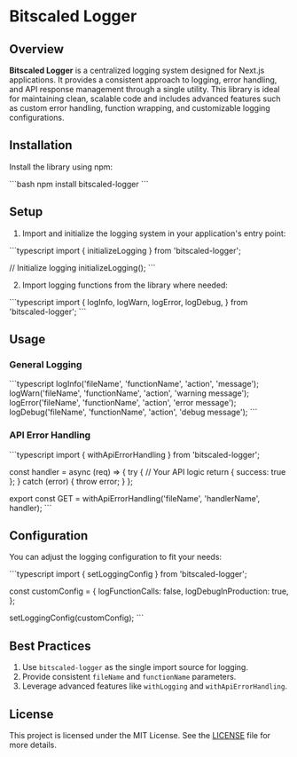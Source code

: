 
# Bitscaled Logger

## Overview

**Bitscaled Logger** is a centralized logging system designed for Next.js applications. It provides a consistent approach to logging, error handling, and API response management through a single utility. This library is ideal for maintaining clean, scalable code and includes advanced features such as custom error handling, function wrapping, and customizable logging configurations.

## Installation

Install the library using npm:

\`\`\`bash
npm install bitscaled-logger
\`\`\`

## Setup

1. Import and initialize the logging system in your application's entry point:

\`\`\`typescript
import { initializeLogging } from 'bitscaled-logger';

// Initialize logging
initializeLogging();
\`\`\`

2. Import logging functions from the library where needed:

\`\`\`typescript
import {
  logInfo,
  logWarn,
  logError,
  logDebug,
} from 'bitscaled-logger';
\`\`\`

## Usage

### General Logging

\`\`\`typescript
logInfo('fileName', 'functionName', 'action', 'message');
logWarn('fileName', 'functionName', 'action', 'warning message');
logError('fileName', 'functionName', 'action', 'error message');
logDebug('fileName', 'functionName', 'action', 'debug message');
\`\`\`

### API Error Handling

\`\`\`typescript
import { withApiErrorHandling } from 'bitscaled-logger';

const handler = async (req) => {
  try {
    // Your API logic
    return { success: true };
  } catch (error) {
    throw error;
  }
};

export const GET = withApiErrorHandling('fileName', 'handlerName', handler);
\`\`\`

## Configuration

You can adjust the logging configuration to fit your needs:

\`\`\`typescript
import { setLoggingConfig } from 'bitscaled-logger';

const customConfig = {
  logFunctionCalls: false,
  logDebugInProduction: true,
};

setLoggingConfig(customConfig);
\`\`\`

## Best Practices

1. Use `bitscaled-logger` as the single import source for logging.
2. Provide consistent `fileName` and `functionName` parameters.
3. Leverage advanced features like `withLogging` and `withApiErrorHandling`.

## License

This project is licensed under the MIT License. See the [LICENSE](LICENSE) file for more details.

